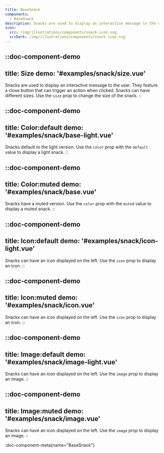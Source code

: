```yaml
---
title: BaseSnack
components:
  - BaseSnack
description: Snacks are used to display an interactive message to the user. They are used to display information in a compact way.
icon:
  src: /img/illustrations/components/snack-icon.svg
  srcDark: /img/illustrations/components/snack-icon.svg
---
```


::doc-component-demo
---
title: Size
demo: '#examples/snack/size.vue'
---
Snacks are used to display an interactive message to the user. They feature a close button that can trigger an action when clicked. Snacks can have different sizes. Use the `size` prop to change the size of the snack.
::

::doc-component-demo
---
title: Color:default
demo: '#examples/snack/base-light.vue'
---
Snacks default to the light version. Use the `color` prop with the `default` value to display a light snack.
::

::doc-component-demo
---
title: Color:muted
demo: '#examples/snack/base.vue'
---
Snacks have a muted version. Use the `color` prop with the `muted` value to display a muted snack.
::

::doc-component-demo
---
title: Icon:default
demo: '#examples/snack/icon-light.vue'
---
Snacks can have an icon displayed on the left. Use the `icon` prop to display an icon.
::

::doc-component-demo
---
title: Icon:muted
demo: '#examples/snack/icon.vue'
---
Snacks can have an icon displayed on the left. Use the `icon` prop to display an icon.
::

::doc-component-demo
---
title: Image:default
demo: '#examples/snack/image-light.vue'
---
Snacks can have an icon displayed on the left. Use the `image` prop to display an image.
::

::doc-component-demo
---
title: Image:muted
demo: '#examples/snack/image.vue'
---
Snacks can have an icon displayed on the left. Use the `image` prop to display an image.
::

:doc-component-meta{name="BaseSnack"}